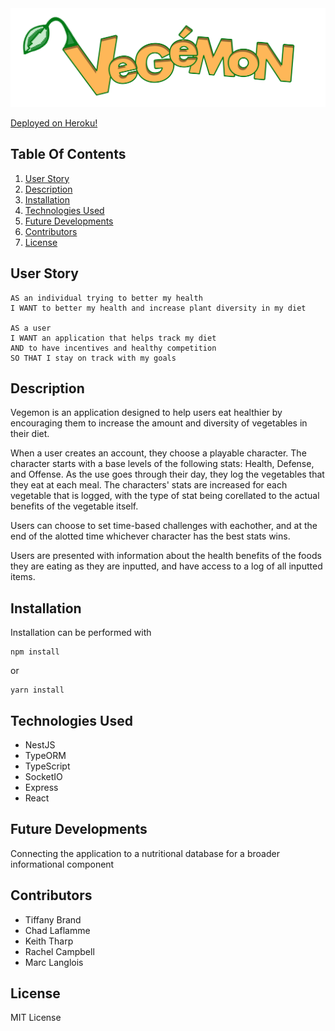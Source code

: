 <img src="client/src/assets/images/Vegemon-logo.png" alt="Vegemon" />

<a href="/">Deployed on Heroku!</a>

 ## Table Of Contents

 1. [User Story](#userstory)
 2. [Description](#description)
 3. [Installation](#installation)
 4. [Technologies Used](#usage)
 5. [Future Developments](#futuredevelopments)
 6. [Contributors](#contributors)
 7. [License](#license)

 ## User Story <a href="userstory"></a>

   ``` 
   AS an individual trying to better my health
   I WANT to better my health and increase plant diversity in my diet

   AS a user
   I WANT an application that helps track my diet
   AND to have incentives and healthy competition
   SO THAT I stay on track with my goals

   ```

 ## Description <a href="description"></a>

 Vegemon is an application designed to help users eat healthier by encouraging them to increase the amount and diversity of vegetables in their diet.

When a user creates an account, they choose a playable character. The character starts with a base levels of the following stats: Health, Defense, and Offense. As the use goes through their day, they log the vegetables that they eat at each meal. The characters' stats are increased for each vegetable that is logged, with the type of stat being corellated to the actual benefits of the vegetable itself. 

Users can choose to set time-based challenges with eachother, and at the end of the alotted time whichever character has the best stats wins. 

Users are presented with information about the health benefits of the foods they are eating as they are inputted, and have access to a log of all inputted items. 


 ## Installation <a href="installation"></a>

 Installation can be performed with

 ``` 
 npm install
 ```
or

```
yarn install
```


 ## Technologies Used <a href="usage"></a>

 <ul>
 <li>NestJS</li>
 <li>TypeORM</li>
 <li>TypeScript</li>
 <li>SocketIO</li>
 <li>Express</li>
 <li>React</li>
</ul>

 ## Future Developments <a href="futuredevelopments"></a>

 Connecting the application to a nutritional database for a broader informational component

 ## Contributors <a href="contributors"></a>

<ul>
<li>Tiffany Brand</li>
<li>Chad Laflamme</li>
<li>Keith Tharp</li>
<li>Rachel Campbell</li>
<li>Marc Langlois</li>
</ul>



 ## License <a href="license"></a>

MIT License

 